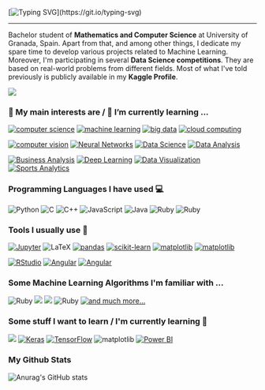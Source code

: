 [![Typing SVG](https://readme-typing-svg.herokuapp.com?&center=true&color=1BB86D&width=940&lines=Welcome+to+my+Github+Profile+👋;I+am+Francisco+Javier+Gallego;)](https://git.io/typing-svg)

------

Bachelor student of **Mathematics and Computer Science** at University of Granada, Spain. Apart from that, and  among other things, I dedicate my spare time to develop various projects related to Machine Learning. Moreover, I'm participating in several **Data Science competitions**. They are based on real-world problems from different fields. Most of what I've told previously is publicly available in my **Kaggle Profile**.

[![](https://img.shields.io/badge/Kaggle-20BEFF?style=for-the-badge&logo=Kaggle&logoColor=white)](https://www.kaggle.com/javigallego)

### 💬 My main interests are / 🌱 I’m currently learning ...

[![computer science](https://img.shields.io/badge/-computer%20science-lightgrey?style=for-the-badge)](#) [![machine learning](https://img.shields.io/badge/-machine%20learning-lightgrey?style=for-the-badge)](#) [![big data](https://img.shields.io/badge/-big%20data-lightgrey?style=for-the-badge)](#) [![cloud computing](https://img.shields.io/badge/-cloud%20computing-lightgrey?style=for-the-badge)](#) 

[![computer vision](https://img.shields.io/badge/-computer%20vision-lightgrey?style=for-the-badge)](#) [![Neural Networks](https://img.shields.io/badge/-Neural%20Networks-lightgrey?style=for-the-badge)](#) [![Data Science](https://img.shields.io/badge/-Data%20Science-lightgrey?style=for-the-badge)](#) [![Data Analysis](https://img.shields.io/badge/-Data%20Analysis-lightgrey?style=for-the-badge)](#) 

[![Business Analysis](https://img.shields.io/badge/-Business%20Analytics-lightgrey?style=for-the-badge)](#) [![Deep Learning](https://img.shields.io/badge/-Deep%20Learning-lightgrey?style=for-the-badge)](#) [![Data Visualization](https://img.shields.io/badge/-Data%20Visualization-lightgrey?style=for-the-badge)](#) [![Sports Analytics](https://img.shields.io/badge/-Sports%20Analytics-lightgrey?style=for-the-badge)](#)

### Programming Languages I have used :computer:

![Python](https://img.shields.io/badge/Python-3776AB?style=for-the-badge&logo=python&logoColor=white) ![C](https://img.shields.io/badge/c-%23A8B9CC.svg?&style=for-the-badge&logo=c&logoColor=black) ![C++](https://img.shields.io/badge/c%2B%2B-%2300599c.svg?&style=for-the-badge&logo=c%2B%2B&logoColor=white) ![JavaScript](https://img.shields.io/badge/javascript-%23F7DF1E.svg?&style=for-the-badge&logo=javascript&logoColor=black) ![Java](https://img.shields.io/badge/java-%23007396.svg?&style=for-the-badge&logo=java&logoColor=white) ![Ruby](https://img.shields.io/badge/ruby-%23CC342D.svg?&style=for-the-badge&logo=ruby&logoColor=white) ![Ruby](https://img.shields.io/badge/SQL-%6DB33F.svg?&style=for-the-badge&logo=MYSQL&logoColor=white)  

### Tools I usually use 📌

[![Jupyter](https://img.shields.io/badge/jupyter-%23EB7325.svg?&style=for-the-badge&logo=jupyter&logoColor=white)](#) ![LaTeX](https://img.shields.io/badge/latex-%23008080.svg?&style=for-the-badge&logo=latex&logoColor=white) [![pandas](https://img.shields.io/badge/pandas-%23120751.svg?&style=for-the-badge&logo=pandas&logoColor=white)](#) [![scikit-learn](https://img.shields.io/badge/scikit−learn-%23F09437.svg?&style=for-the-badge&logo=scikitlearn&logoColor=white)](#) [![matplotlib](https://img.shields.io/badge/matplotlib-%23DDC359.svg?&style=for-the-badge&logo=plotr&logoColor=white)](#) [![matplotlib](https://img.shields.io/badge/plotly-%23026E38.svg?&style=for-the-badge&logo=plotr&logoColor=white)](#) 

[![RStudio](https://img.shields.io/badge/seaborn-%2371A5D4.svg?&style=for-the-badge&logoColor=white)](#) [![Angular](https://img.shields.io/badge/Numpy-%23DD0031.svg?&style=for-the-badge&logoColor=white)](#) [![Angular](https://img.shields.io/badge/Optuna-%23F7DF1E.svg?&style=for-the-badge&logoColor=white)](#)

### Some Machine Learning Algorithms I'm familiar with ...

![Ruby](https://img.shields.io/badge/XGBoost-%1AB93F.svg?&style=for-the-badge&logoColor=white) ![](https://img.shields.io/badge/LightGBM-5C2D91?style=for-the-badge&logoColor=white) ![](https://img.shields.io/badge/Catboost-276DC3?style=for-the-badge&logoColor=white) ![Ruby](https://img.shields.io/badge/KNN-%23CC342D.svg?&style=for-the-badge&logoColor=white) [![and much more...](https://img.shields.io/badge/+%20and%20much%20more...-%23A8B9CC.svg?&style=for-the-badge&logo=plus&logoColor=white)](#)

### **Some stuff I want to learn / I'm currently learning** 🌱

![](https://img.shields.io/badge/R-276DC3?style=for-the-badge&logo=r&logoColor=white) [![Keras](https://img.shields.io/badge/keras-%23C90000.svg?&style=for-the-badge&logo=keras&logoColor=white)](#) [![TensorFlow](https://img.shields.io/badge/tensorflow-%23ff6f00.svg?&style=for-the-badge&logo=tensorflow&logoColor=white)](#) ![matplotlib](https://img.shields.io/badge/NLP-%23026E38.svg?&style=for-the-badge&logo=plotr&logoColor=white) [![Power BI](https://img.shields.io/badge/power%20bi-%23EBC900.svg?&style=for-the-badge&logo=powerbi&logoColor=black)](#)

### My Github Stats

![Anurag's GitHub stats](https://github-readme-stats.vercel.app/api?username=javigallego4&show_icons=true&theme=vue-dark)
